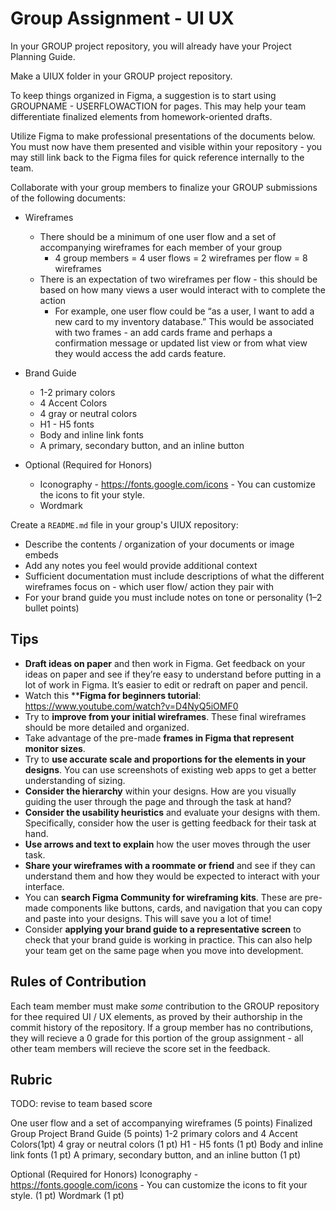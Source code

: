 # Group Assignment - UI UX

In your GROUP project repository, you will already have your Project Planning Guide.

Make a UIUX folder in your GROUP project repository.

To keep things organized in Figma, a suggestion is to start using GROUPNAME - USERFLOWACTION for pages.  This may help your team differentiate finalized elements from homework-oriented drafts.

Utilize Figma to make professional presentations of the documents below. You must now have them presented and visible within your repository - you may still link back to the Figma files for quick reference internally to the team.

Collaborate with your group members to finalize your GROUP submissions of the following documents:

- Wireframes
    - There should be a minimum of one user flow and a set of accompanying wireframes for each member of your group
        - 4 group members = 4 user flows = 2 wireframes per flow = 8 wireframes
    - There is an expectation of two wireframes per flow - this should be based on how many views a user would interact with to complete the action
        - For example, one user flow could be “as a user, I want to add a new card to my inventory database.”  This would be associated with two frames - an add cards frame and perhaps a confirmation message or updated list view or from what view they would access the add cards feature.

- Brand Guide
    - 1-2 primary colors
    - 4 Accent Colors
    - 4 gray or neutral colors
    - H1 - H5 fonts
    - Body and inline link fonts
    - A primary, secondary button, and an inline button

- Optional (Required for Honors)
    - Iconography - https://fonts.google.com/icons - You can customize the icons to fit your style.
    - Wordmark

Create a `README.md` file in your group's UIUX repository: 
- Describe the contents / organization of your documents or image embeds
- Add any notes you feel would provide additional context
- Sufficient documentation must include descriptions of what the different wireframes focus on - which user flow/ action they pair with
- For your brand guide you must include notes on tone or personality (1–2 bullet points)

## Tips

- **Draft ideas on paper** and then work in Figma. Get feedback on your ideas on paper and see if they’re easy to understand before putting in a lot of work in Figma. It’s easier to edit or redraft on paper and pencil.
- Watch this ****Figma for beginners tutorial**: https://www.youtube.com/watch?v=D4NyQ5iOMF0 
- Try to **improve from your initial wireframes**. These final wireframes should be more detailed and organized.
- Take advantage of the pre-made **frames in Figma that represent monitor sizes**.
- Try to **use accurate scale and proportions for the elements in your designs**. You can use screenshots of existing web apps to get a better understanding of sizing.
- **Consider the hierarchy** within your designs. How are you visually guiding the user through the page and through the task at hand?
- **Consider the usability heuristics** and evaluate your designs with them. Specifically, consider how the user is getting feedback for their task at hand. 
- **Use arrows and text to explain** how the user moves through the user task.
- **Share your wireframes with a roommate or friend** and see if they can understand them and how they would be expected to interact with your interface. 
- You can **search Figma Community for wireframing kits**. These are pre-made components like buttons, cards, and navigation that you can copy and paste into your designs. This will save you a lot of time!
- Consider **applying your brand guide to a representative screen** to check that your brand guide is working in practice. This can also help your team get on the same page when you move into development.

## Rules of Contribution

Each team member must make *some* contribution to the GROUP repository for thee required UI / UX elements, as proved by their authorship in the commit history of the repository.  If a group member has no contributions, they will recieve a 0 grade for this portion of the group assignment - all other team members will recieve the score set in the feedback.

## Rubric

TODO: revise to team based score

One user flow and a set of accompanying wireframes (5 points) 
Finalized Group Project Brand Guide (5 points)
1-2 primary colors and 4 Accent Colors(1pt)
4 gray or neutral colors (1 pt)
H1 - H5 fonts (1 pt)
Body and inline link fonts (1 pt)
A primary, secondary button, and an inline button (1 pt)


Optional (Required for Honors)
Iconography - https://fonts.google.com/icons - You can customize the icons to fit your style. (1 pt)
Wordmark (1 pt)
